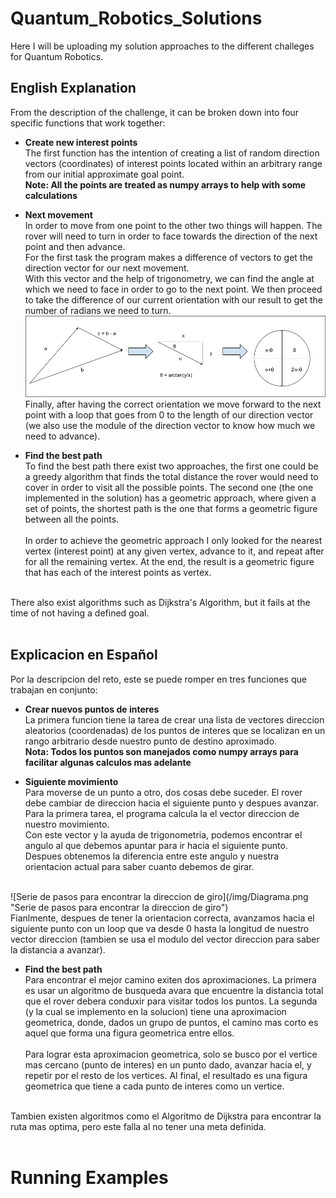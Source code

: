 # Quantum_Robotics_Solutions
Here I will be uploading my solution approaches to the different challeges for Quantum Robotics.

## English Explanation
From the description of the challenge, it can be broken down into four specific functions that work together:
- __Create new interest points__ <br>
The first function has the intention of creating a list of random direction vectors (coordinates) of interest points located within an arbitrary range from our initial approximate goal point. <br>
__Note: All the points are treated as numpy arrays to help with some calculations__

- __Next movement__ <br>
In order to move from one point to the other two things will happen. The rover will need to turn in order to face towards the direction of the next point and then advance. <br>
For the first task the program makes a difference of vectors to get the direction vector for our next movement.<br>
With this vector and the help of trigonometry, we can find the angle at which we need to face in order to go to the next point. We then proceed to take the difference of our current orientation with our result to get the number of radians we need to turn. <br>
![Steps to find the direction to turn](/img/Diagrama.png "Steps to find the direction to turn") <br>
Finally, after having the correct orientation we move forward to the next point with a loop that goes from 0 to the length of our direction vector (we also use the module of the direction vector to know how much we need to advance).

- __Find the best path__ <Br> 
To find the best path there exist two approaches, the first one could be a greedy algorithm that finds the total distance the rover would need to cover in order to visit all the possible points. The second one (the one implemented in the solution) has a geometric approach, where given a set of points, the shortest path is the one that forms a geometric figure between all the points. <Br> <Br>
In order to achieve the geometric approach I only looked for the nearest vertex (interest point) at any given vertex, advance to it, and repeat after for all the remaining vertex. At the end, the result is a geometric figure that has each of the interest points as vertex. <Br> <Br>

There also exist algorithms such as Dijkstra's Algorithm, but it fails at the time of not having a defined goal. <Br> <Br>

## Explicacion en Español
Por la descripcion del reto, este se puede romper en tres funciones que trabajan en conjunto:
- __Crear nuevos puntos de interes__ <br>
La primera funcion tiene la tarea de crear una lista de vectores direccion aleatorios (coordenadas) de los puntos de interes que se localizan en un rango arbitrario desde nuestro punto de destino aproximado.<br>
__Nota: Todos los puntos son manejados como numpy arrays para facilitar algunas calculos mas adelante__

- __Siguiente movimiento__ <br>
Para moverse de un punto a otro, dos cosas debe suceder. El rover debe cambiar de direccion hacia el siguiente punto y despues avanzar. <br>
Para la primera tarea, el programa calcula la el vector direccion de nuestro movimiento. <br>
Con este vector y la ayuda de trigonometria, podemos encontrar el angulo al que debemos apuntar para ir hacia el siguiente punto. Despues obtenemos la diferencia entre este angulo y nuestra orientacion actual para saber cuanto debemos de girar.
<br>
![Serie de pasos para encontrar la direccion de giro](/img/Diagrama.png "Serie de pasos para encontrar la direccion de giro") <br>
Fianlmente, despues de tener la orientacion correcta, avanzamos hacia el siguiente punto con un loop que va desde 0 hasta la longitud de nuestro vector direccion (tambien se usa el modulo del vector direccion para saber la distancia a avanzar).

- __Find the best path__ <Br> 
Para encontrar el mejor camino exiten dos aproximaciones. La primera es usar un algoritmo de busqueda avara que encuentre la distancia total que el rover debera conduxir para visitar todos los puntos. La segunda (y la cual se implemento en la solucion) tiene una aproximacion geometrica, donde, dados un grupo de puntos, el camino mas corto es aquel que forma una figura geometrica entre ellos. <Br> <Br>
Para lograr esta aproximacion geometrica, solo se busco por el vertice mas cercano (punto de interes) en un punto dado, avanzar hacia el, y repetir por el resto de los vertices. Al final, el resultado es una figura geometrica que tiene a cada punto de interes como un vertice. <Br> <Br>

Tambien existen algoritmos como el Algoritmo de Dijkstra para encontrar la ruta mas optima, pero este falla al no tener una meta definida. <Br> <Br>

# Running Examples